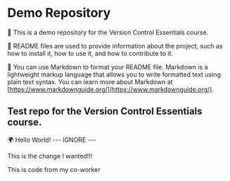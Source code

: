 
# Demo Repository

🚀 This is a demo repository for the Version Control Essentials course.

🧠 README files are used to provide information about the project, such as how to install it, how to use it, and how to contribute to it.

🔻 You can use Markdown to format your README file. Markdown is a lightweight markup language that allows you to write formatted text using plain text syntax. You can learn more about Markdown at [https://www.markdownguide.org/](https://www.markdownguide.org/).

## Test repo for the Version Control Essentials course.

🌍 Hello World! --- IGNORE ---

This is the change I wanted!!!

This is code from my co-worker

